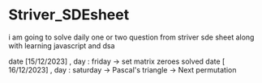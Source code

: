 # Striver_SDEsheet
i am going to solve daily one or two question from striver sde sheet along with learning javascript and dsa 

date [15/12/2023] , day : friday 
-> set matrix zeroes solved 
date [ 16/12/2023] , day : saturday 
-> Pascal's triangle 
-> Next permutation 